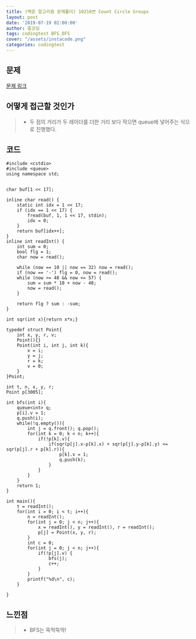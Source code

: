 ```yaml
---
title: (백준 알고리즘 문제풀이) 10216번 Count Circle Groups
layout: post
date: '2019-07-19 02:00:00'
author: 줌코딩
tags: codingtest BFS_DFS
cover: "/assets/instacode.png"
categories: codingtest
---
```


## 문제

[문제 링크](https://www.acmicpc.net/problem/10216)

## 어떻게 접근할 것인가

>* 두 점의 거리가 두 레이더를 더한 거리 보다 작으면 queue에 넣어주는 식으로 진행했다. 

## 코드

    #include <cstdio>
    #include <queue>
    using namespace std;


    char buf[1 << 17];

    inline char read() {
        static int idx = 1 << 17;
        if (idx == 1 << 17) {
            fread(buf, 1, 1 << 17, stdin);
            idx = 0;
        }
        return buf[idx++];
    }
    inline int readInt() {
        int sum = 0;
        bool flg = 1;
        char now = read();

        while (now == 10 || now == 32) now = read();
        if (now == '-') flg = 0, now = read();
        while (now >= 48 && now <= 57) {
            sum = sum * 10 + now - 48;
            now = read();
        }

        return flg ? sum : -sum;
    }

    int sqr(int x){return x*x;}

    typedef struct Point{
        int x, y, r, v;
        Point(){}
        Point(int i, int j, int k){
            x = i;
            y = j;
            r = k;
            v = 0;
        }
    }Point;

    int t, n, x, y, r;
    Point p[3005];

    int bfs(int i){
        queue<int> q;
        p[i].v = 1;
        q.push(i);
        while(!q.empty()){
            int j = q.front(); q.pop();
            for(int k = 0; k < n; k++){
                if(!p[k].v){
                    if(sqr(p[j].x-p[k].x) + sqr(p[j].y-p[k].y) <= sqr(p[j].r + p[k].r)){
                        p[k].v = 1;
                        q.push(k);
                    }
                }
            }
        }
        return 1;
    }

    int main(){
        t = readInt();
        for(int i = 0; i < t; i++){
            n = readInt();
            for(int j = 0; j < n; j++){
                x = readInt(), y = readInt(), r = readInt();
                p[j] = Point(x, y, r);
            }
            int c = 0;
            for(int j = 0; j < n; j++){
                if(!p[j].v) {
                    bfs(j);
                    c++;
                }
            }
            printf("%d\n", c);
        }
    
    }

## 느낀점

>* BFS는 뚝딱뚝딱!
